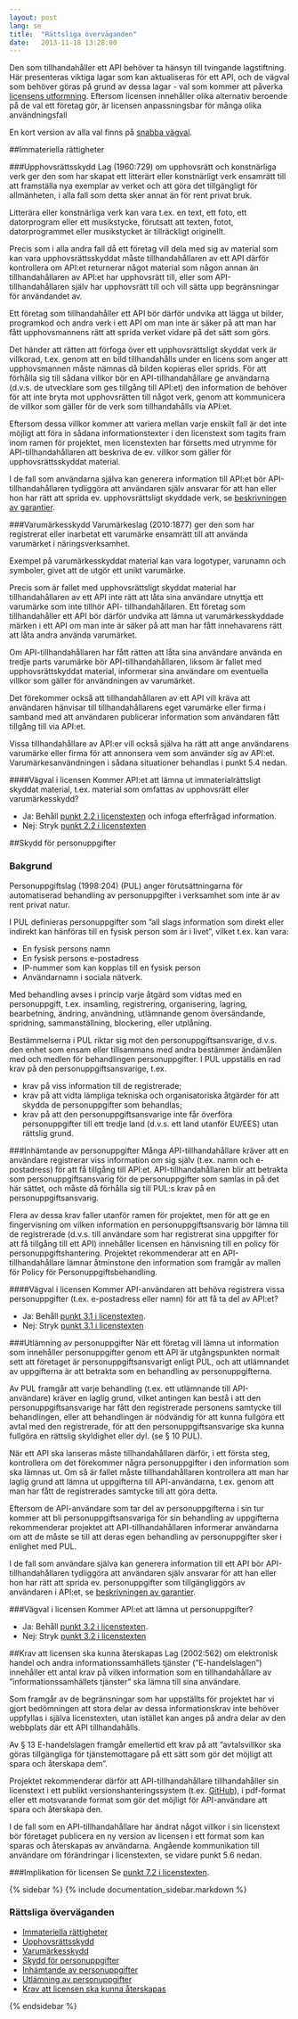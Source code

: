 ```yaml
---
layout: post
lang: se
title:  "Rättsliga överväganden"
date:   2013-11-18 13:28:00
---
```

Den som tillhandahåller ett API behöver ta hänsyn till tvingande lagstiftning. Här presenteras viktiga lagar som kan aktualiseras för ett API, och de vägval som behöver göras på grund av dessa lagar - val som kommer att påverka [licensens utformning](/dokumentation/licens). Eftersom licensen innehåller olika alternativ beroende på de val ett företag gör, är licensen anpassningsbar för många olika användningsfall

En kort version av alla val finns på [snabba vägval](/dokumentation/vagval/).

##<a id="immaterialla">Immateriella rättigheter</a>

###<a id="upphov">Upphovsrättsskydd</a>
Lag (1960:729) om upphovsrätt och konstnärliga verk ger den som har skapat ett litterärt eller konstnärligt verk ensamrätt till att framställa nya exemplar av verket och att göra det tillgängligt för allmänheten, i alla fall som detta sker annat än för rent privat bruk.

Litterära eller konstnärliga verk kan vara t.ex. en text, ett foto, ett datorprogram eller ett musikstycke, förutsatt att texten, fotot, datorprogrammet eller musikstycket är tillräckligt originellt.

Precis som i alla andra fall då ett företag vill dela med sig av material som kan vara upphovsrättsskyddat måste tillhandahållaren av ett API därför kontrollera om API:et returnerar något material som någon annan än tillhandahållaren av API:et har upphovsrätt till, eller som API-tillhandahållaren själv har upphovsrätt till och vill sätta upp begränsningar för användandet av. 

Ett företag som tillhandahåller ett API bör därför undvika att lägga ut bilder, programkod och andra verk i ett API om man inte är säker på att man har fått upphovsmannens rätt att sprida verket vidare på det sätt som görs.

Det händer att rätten att förfoga över ett upphovsrättsligt skyddat verk är villkorad, t.ex. genom att en bild tillhandahålls under en licens som anger att upphovsmannen måste nämnas då bilden kopieras eller sprids. För att förhålla sig till sådana villkor bör en API-tillhandahållare ge användarna (d.v.s. de utvecklare som ges tillgång till API:et) den information de behöver för att inte bryta mot upphovsrätten till något verk, genom att kommunicera de villkor som gäller för de verk som tillhandahålls via API:et. 

Eftersom dessa villkor kommer att variera mellan varje enskilt fall är det inte möjligt att föra in sådana informationstexter i den licenstext som tagits fram inom ramen för projektet, men licenstexten har försetts med utrymme för API-tillhandahållaren att beskriva de ev. villkor som gäller för upphovsrättsskyddat material.

I de fall som användarna själva kan generera information till API:et bör API-tillhandahållaren tydliggöra att användaren själv ansvarar för att han eller hon har rätt att sprida ev. upphovsrättsligt skyddade verk, se [beskrivningen av garantier](/dokumentation/affarsval). 

###<a id="varumarke">Varumärkesskydd</a>
Varumärkeslag (2010:1877) ger den som har registrerat eller inarbetat ett varumärke ensamrätt till att använda varumärket i näringsverksamhet. 

Exempel på varumärkesskyddat material kan vara logotyper, varunamn och symboler, givet att de utgör ett unikt varumärke.

Precis som är fallet med upphovsrättsligt skyddat material har tillhandahållaren av ett API inte rätt att låta sina användare utnyttja ett varumärke som inte tillhör API- tillhandahållaren. Ett företag som tillhandahåller ett API bör därför undvika att lämna ut varumärkesskyddade märken i ett API om man inte är säker på att man har fått innehavarens rätt att låta andra använda varumärket. 

Om API-tillhandahållaren har fått rätten att låta sina användare använda en tredje parts varumärke bör API-tillhandahållaren, liksom är fallet med upphovsrättskyddat material, informerar sina användare om eventuella villkor som gäller för användningen av varumärket. 

Det förekommer också att tillhandahållaren av ett API vill kräva att användaren hänvisar till tillhandahållarens eget varumärke eller firma i samband med att användaren publicerar information som användaren fått tillgång till via API:et. 

Vissa tillhandahållare av API:er vill också själva ha rätt att ange användarens varumärke eller firma för att annonsera vem som använder sig av API:et. Varumärkesanvändningen i sådana situationer behandlas i punkt 5.4 nedan.

####Vägval i licensen
Kommer API:et att lämna ut immaterialrättsligt skyddat material, t.ex. material som omfattas av upphovsrätt eller varumärkesskydd?	

* Ja: Behåll [punkt 2.2 i licenstexten](/dokumentation/licens#2.2) och infoga efterfrågad information.
* Nej: Stryk [punkt 2.2 i licenstexten](/dokumentation/licens#2.2)

##<a id="pul">Skydd för personuppgifter</a>

### Bakgrund
Personuppgiftslag (1998:204) (PUL) anger förutsättningarna för automatiserad behandling av personuppgifter i verksamhet som inte är av rent privat natur. 

I PUL definieras personuppgifter som ”all slags information som direkt eller indirekt kan hänföras till en fysisk person som är i livet”, vilket t.ex. kan vara:

* En fysisk persons namn
* En fysisk persons e-postadress
* IP-nummer som kan kopplas till en fysisk person
* Användarnamn i sociala nätverk.

Med behandling avses i princip varje åtgärd som vidtas med en personuppgift, t.ex. insamling, registrering, organisering, lagring, bearbetning, ändring, användning, utlämnande genom översändande, spridning, sammanställning, blockering, eller utplåning.

Bestämmelserna i PUL riktar sig mot den personuppgiftsansvarige, d.v.s. den enhet som ensam eller tillsammans med andra bestämmer ändamålen med och medlen för behandlingen personuppgifter. I PUL uppställs en rad krav på den personuppgiftsansvarige, t.ex. 

* krav på viss information till de registrerade;
* krav på att vidta lämpliga tekniska och organisatoriska åtgärder för att skydda de personuppgifter som behandlas;
* krav på att den personuppgiftsansvarige inte får överföra personuppgifter till ett tredje land (d.v.s. ett land utanför EU/EES) utan rättslig grund.

###<a id="inhamtande">Inhämtande av personuppgifter</a>
Många API-tillhandahållare kräver att en användare registrerar viss information om sig själv (t.ex. namn och e-postadress) för att få tillgång till API:et. API-tillhandahållaren blir att betrakta som personuppgiftsansvarig för de personuppgifter som samlas in på det här sättet, och måste då förhålla sig till PUL:s krav på en personuppgiftsansvarig. 

Flera av dessa krav faller utanför ramen för projektet, men för att ge en fingervisning om vilken information en personuppgiftsansvarig bör lämna till de registrerade (d.v.s. till användare som har registrerat sina uppgifter för att få tillgång till ett API) innehåller licensen en hänvisning till en policy för personuppgiftshantering. Projektet rekommenderar att en API-tillhandahållare lämnar åtminstone den information som framgår av mallen för Policy för Personuppgiftsbehandling. 

####Vägval i licensen
Kommer API-användaren att behöva registrera vissa personuppgifter (t.ex. e-postadress eller namn) för att få ta del av API:et? 	

* Ja: Behåll [punkt 3.1 i licenstexten](/dokumentation/licens#3.1).
* Nej: Stryk [punkt 3.1 i licenstexten](/dokumentation/licens#3.1)

###<a id="utlamning">Utlämning av personuppgifter</a>
När ett företag vill lämna ut information som innehåller personuppgifter genom ett API är utgångspunkten normalt sett att företaget är personuppgiftsansvarigt enligt PUL, och att utlämnandet av uppgifterna är att betrakta som en behandling av personuppgifterna.

Av PUL framgår att varje behandling (t.ex. ett utlämnande till API-användare) kräver en laglig grund, vilket antingen kan bestå i att den personuppgiftsansvarige har fått den registrerade personens samtycke till behandlingen, eller att behandlingen är nödvändig för att kunna fullgöra ett avtal med den registrerade, för att den personuppgiftsansvarige ska kunna fullgöra en rättslig skyldighet eller dyl. (se § 10 PUL).

När ett API ska lanseras måste tillhandahållaren därför, i ett första steg, kontrollera om det förekommer några personuppgifter i den information som ska lämnas ut. Om så är fallet måste tillhandahållaren kontrollera att man har laglig grund att lämna ut uppgifterna till API-användarna, t.ex. genom att man har fått de registrerades samtycke till att göra detta. 

Eftersom de API-användare som tar del av personuppgifterna i sin tur kommer att bli personuppgiftsansvariga för sin behandling av uppgifterna rekommenderar projektet att API-tillhandahållaren informerar användarna om att de måste se till att deras egen behandling av personuppgifter sker i enlighet med PUL. 

I de fall som användare själva kan generera information till ett API bör API-tillhandahållaren tydliggöra att användaren själv ansvarar för att han eller hon har rätt att sprida ev. personuppgifter som tillgängliggörs av användaren i API:et, se [beskrivningen av garantier](/dokumentation/affarsval). 

###Vägval i licensen
Kommer API:et att lämna ut personuppgifter?	

* Ja: Behåll [punkt 3.2 i licenstexten](/dokumentation/licens#3.2).
* Nej: Stryk [punkt 3.2 i licenstexten](/dokumentation/licens#3.2)

##<a id="aterskapa">Krav att licensen ska kunna återskapas</a>
Lag (2002:562) om elektronisk handel och andra informationssamhällets tjänster (”E-handelslagen”) innehåller ett antal krav på vilken information som en tillhandahållare av ”informationssamhällets tjänster” ska lämna till sina användare.

Som framgår av de begränsningar som har uppställts för projektet har vi gjort bedömningen att stora delar av dessa informationskrav inte behöver uppfyllas i själva licenstexten, utan istället kan anges på andra delar av den webbplats där ett API tillhandahålls. 

Av § 13 E-handelslagen framgår emellertid ett krav på att ”avtalsvillkor ska göras tillgängliga för tjänstemottagare på ett sätt som gör det möjligt att spara och återskapa dem”.

Projektet rekommenderar därför att API-tillhandahållare tillhandahåller sin licenstext i ett publikt versionshanteringssystem (t.ex. [GitHub](https://github.com)), i pdf-format eller ett motsvarande format som gör det möjligt för API-användare att spara och återskapa den. 

I de fall som en API-tillhandahållare har ändrat något villkor i sin licenstext bör företaget publicera en ny version av licensen i ett format som kan sparas och återskapas av användarna. Angående kommunikation till användare om förändringar i licenstexten, se vidare punkt 5.6 nedan.

###Implikation för licensen
Se [punkt 7.2 i licenstexten](/dokumentation/licens#7.2).


{% sidebar %}
{% include documentation_sidebar.markdown %}

<div class="well">
<h3>Rättsliga överväganden</h3>
<ul>
	<li><a href="#immaterialla">Immateriella rättigheter</a></li>
	<li><a href="#upphov">Upphovsrättsskydd</a></li>
	<li><a href="#varumarke">Varumärkesskydd</a></li>
	<li><a href="#pul">Skydd för personuppgifter</a></li>
	<li><a href="#inhamtande">Inhämtande av personuppgifter</a></li>
	<li><a href="#utlamning">Utlämning av personuppgifter</a></li>
	<li><a href="#aterskapa">Krav att licensen ska kunna återskapas</a></li>	
<ul>
</div>
{% endsidebar %}

<script>
$( document ).ready(function() {
	$('.navbar li.active').removeClass('active');		    
	$('.navbar li#menu_legaloptions').addClass('active');		
	$('.navbar li#menu_documentation').addClass('active');		    
});
</script>